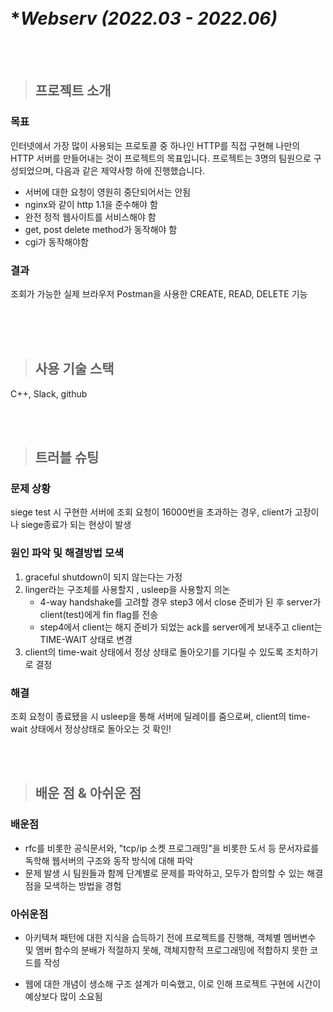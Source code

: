 <br>
<br>

# **Webserv (2022.03 - 2022.06)*

<br>
<br>

> ## 프로젝트 소개

###      
### 목표

인터넷에서 가장 많이 사용되는 프로토콜 중 하나인 HTTP를 직접 구현해 나만의 HTTP 서버를 만들어내는 것이 프로젝트의 목표입니다. 프로젝트는 3명의 팀원으로 구성되었으며, 다음과 같은 제약사항 하에 진행했습니다.

-   서버에 대한 요청이 영원히 중단되어서는 안됨
-   nginx와 같이 http 1.1을 준수해야 함
-   완전 정적 웹사이트를 서비스해야 함
-   get, post delete method가 동작해야 함
-   cgi가 동작해야함


### 결과

조회가 가능한 실제 브라우저
Postman을 사용한 CREATE, READ, DELETE 기능

<br>

<br>
<br>


> ## 사용 기술 스택

C++, Slack, github
<br>

<br>
<br>

> ## 트러블 슈팅


### 문제 상황

siege test 시 구현한 서버에 조회 요청이 16000번을 초과하는 경우, client가 고장이나 siege종료가 되는 현상이 발생


### 원인 파악 및 해결방법 모색

1.   graceful shutdown이 되지 않는다는 가정
2.   linger라는 구조체를 사용할지 , usleep을 사용할지 의논
     -   4-way handshake를 고려할 경우  step3 에서 close 준비가 된 후 server가 client(test)에게 fin flag를 전송
     -   step4에서 client는 해지 준비가 되었는 ack를 server에게 보내주고 client는 TIME-WAIT 상태로 변경
3.    client의 time-wait 상태에서 정상 상태로 돌아오기를 기다릴 수 있도록 조치하기로 결정


### 해결

조회 요청이 종료됐을 시 usleep을 통해 서버에 딜레이를 줌으로써, client의 time-wait 상태에서 정상상태로 돌아오는 것 확인!
<br>

<br>

<br>


> ## 배운 점 & 아쉬운 점


### 배운점

-   rfc를 비롯한 공식문서와, "tcp/ip 소켓 프로그래밍"을 비롯한 도서 등 문서자료를 독학해 웹서버의 구조와 동작 방식에 대해 파악
-   문제 발생 시 팀원들과 함께 단계별로 문제를 파악하고, 모두가 합의할 수 있는 해결점을 모색하는 방법을 경험


### 아쉬운점

-   아키텍쳐 패턴에 대한 지식을 습득하기 전에 프로젝트를 진행해, 객체별 멤버변수 및 멤버 함수의 분배가 적절하지 못해, 객체지향적 프로그래밍에 적합하지 못한 코드를 작성

-   웹에 대한 개념이 생소해 구조 설계가 미숙했고, 이로 인해 프로젝트 구현에 시간이 예상보다 많이 소요됨

<br>
